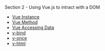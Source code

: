 Section 2 - Using Vue.js to intract with a DOM

* [Vue Instance](https://github.com/robsonoduarte/learn-vue/blob/master/vuejs-2-curse/section-02-vuejs-dom/template-v1.html#L12-L17)
* [Vue Method](https://github.com/robsonoduarte/learn-vue/blob/master/vuejs-2-curse/section-02-vuejs-dom/template-v2.html#L20-L23)
* [Vue Accessing Data](https://github.com/robsonoduarte/learn-vue/blob/master/vuejs-2-curse/section-02-vuejs-dom/template-v3.html#L20)
* [v-bind](https://github.com/robsonoduarte/learn-vue/blob/master/vuejs-2-curse/section-02-vuejs-dom/template-v4.html#L10)
* [v-once]()
* [v-html]()

